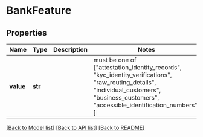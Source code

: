 # BankFeature


## Properties
Name | Type | Description | Notes
------------ | ------------- | ------------- | -------------
**value** | **str** |  |  must be one of ["attestation_identity_records", "kyc_identity_verifications", "raw_routing_details", "individual_customers", "business_customers", "accessible_identification_numbers", ]

[[Back to Model list]](../README.md#documentation-for-models) [[Back to API list]](../README.md#documentation-for-api-endpoints) [[Back to README]](../README.md)


